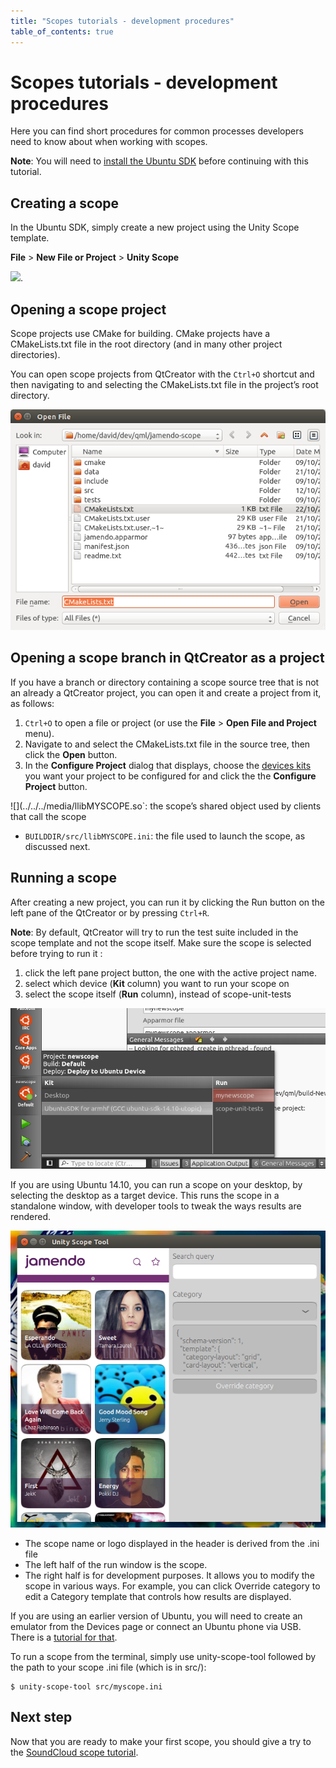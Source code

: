 ```yaml
---
title: "Scopes tutorials - development procedures"
table_of_contents: true
---
```


# Scopes tutorials - development procedures

Here you can find short procedures for common processes developers need to
know about when working with scopes.

**Note**: You will need to [install the Ubuntu SDK](../../platform/sdk/installing-the-sdk.md) before continuing with this tutorial.

## Creating a scope

In the Ubuntu SDK, simply create a new project using the Unity Scope template.

**File** &gt; **New File or Project** &gt; **Unity Scope**

![](../../../media/apps/sdk/tutorials).

## Opening a scope project

Scope projects use CMake for building. CMake projects have a CMakeLists.txt
file in the root directory (and in many other project directories).

You can open scope projects from QtCreator with the `Ctrl+O` shortcut
and then navigating to and selecting the CMakeLists.txt file in the project’s
root directory.

![](../../../media/scope-project-open.png)

## Opening a scope branch in QtCreator as a project

If you have a branch or directory containing a scope source tree that is not
an already a QtCreator project, you can open it and create a project from it,
as follows:

  1. `Ctrl+O` to open a file or project (or use the **File** &gt; **Open File and Project** menu).
  2. Navigate to and select the CMakeLists.txt file in the source tree, then click the **Open** button.
  3. In the **Configure Project** dialog that displays, choose the [devices kits](/apps/sdk/tutorials/click-targets-and-device-kits/) you want your project to be configured for and click the the **Configure Project** button.

![](../../../media/llibMYSCOPE.so`: the scope’s shared object used by clients that call the scope
  * `BUILDDIR/src/llibMYSCOPE.ini`: the file used to launch the scope, as discussed next.

## Running a scope

After creating a new project, you can run it by clicking the Run button on the
left pane of the QtCreator or by pressing `Ctrl+R`.

**Note**: By default, QtCreator will try to run the test suite included in the scope template and not the scope itself. Make sure the scope is selected before trying to run it :

  1. click the left pane project button, the one with the active project name.
  2. select which device (**Kit** column) you want to run your scope on
  3. select the scope itself (**Run** column), instead of scope-unit-tests

![](../../../media/scope-run-tests-vs-scope.png)

If you are using Ubuntu 14.10, you can run a scope on your desktop, by
selecting the desktop as a target device. This runs the scope in a standalone
window, with developer tools to tweak the ways results are rendered.

![](../../../media/unity-scope-tool.png)

  * The scope name or logo displayed in the header is derived from the .ini file
  * The left half of the run window is the scope.
  * The right half is for development purposes. It allows you to modify the scope in various ways. For example, you can click Override category to edit a Category template that controls how results are displayed.

If you are using an earlier version of Ubuntu, you will need to create an
emulator from the Devices page or connect an Ubuntu phone via USB. There is a [tutorial for that](/apps/sdk/tutorials/running-apps-from-the-sdk/).

To run a scope from the terminal, simply use unity-scope-tool followed by the
path to your scope .ini file (which is in src/):

```
$ unity-scope-tool src/myscope.ini
```

## Next step

Now that you are ready to make your first scope, you should give a try to the
[SoundCloud scope tutorial](/scopes/tutorials/write-a-json-scope-in-cpp/).
